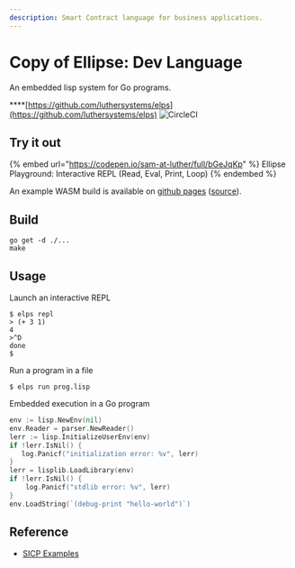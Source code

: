```yaml
---
description: Smart Contract language for business applications.
---
```


# Copy of Ellipse: Dev Language

An embedded lisp system for Go programs.

****[https://github.com/luthersystems/elps](https://github.com/luthersystems/elps) ![CircleCI](https://circleci.com/gh/luthersystems/elps.svg?style=svg)

## Try it out

{% embed url="https://codepen.io/sam-at-luther/full/bGeJqKp" %}
Ellipse Playground: Interactive REPL (Read, Eval, Print, Loop)
{% endembed %}

An example WASM build is available on [github pages](https://luthersystems.github.io/elps/) ([source](https://github.com/luthersystems/elps/tree/master/\_examples/wasm)).

## Build

```
go get -d ./...
make
```

## Usage

Launch an interactive REPL

```
$ elps repl
> (+ 3 1)
4
>^D
done
$
```

Run a program in a file

```
$ elps run prog.lisp
```

Embedded execution in a Go program

```go
env := lisp.NewEnv(nil)
env.Reader = parser.NewReader()
lerr := lisp.InitializeUserEnv(env)
if !lerr.IsNil() {
   log.Panicf("initialization error: %v", lerr)
}
lerr = lisplib.LoadLibrary(env)
if !lerr.IsNil() {
    log.Panicf("stdlib error: %v", lerr)
}
env.LoadString(`(debug-print "hello-world")`)
```

## Reference

* [SICP Examples](https://github.com/luthersystems/elps/tree/master/\_examples/sicp)
